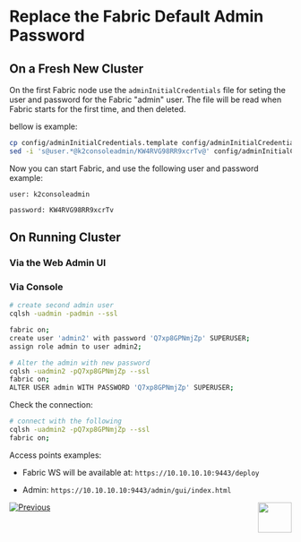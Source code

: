 # Replace the Fabric Default Admin Password



## On a Fresh New Cluster  

On the first Fabric node use the `adminInitialCredentials` file for seting the user and password for the Fabric "admin" user. The file will be read when Fabric starts for the first time, and then deleted.

bellow is example:

~~~bash
cp config/adminInitialCredentials.template config/adminInitialCredentials
sed -i 's@user.*@k2consoleadmin/KW4RVG98RR9xcrTv@' config/adminInitialCredentials
~~~

Now you can start Fabric, and use the following user and password example:

`user: k2consoleadmin` 

`password: KW4RVG98RR9xcrTv` 

## On Running Cluster 

### Via the Web Admin UI



### Via Console

```bash
# create second admin user
cqlsh -uadmin -padmin --ssl

fabric on;
create user 'admin2' with password 'Q7xp8GPNmjZp' SUPERUSER;
assign role admin to user admin2;

# Alter the admin with new password
cqlsh -uadmin2 -pQ7xp8GPNmjZp --ssl 
fabric on;
ALTER USER admin WITH PASSWORD 'Q7xp8GPNmjZp' SUPERUSER;

```

Check the connection: 

```bash
# connect with the following
cqlsh -uadmin2 -pQ7xp8GPNmjZp --ssl
fabric on;
```

Access points examples:

* Fabric WS will be available at:
``` https://10.10.10.10:9443/deploy ```

* Admin:
``` https://10.10.10.10:9443/admin/gui/index.html ```



[![Previous](/articles/images/Previous.png)](/articles/99_fabric_infras/devops/08_oracleGG_hardening.md)[<img align="right" width="60" height="54" src="/articles/images/Next.png">](/articles/99_fabric_infras/devops/10_fabric_definde_master_key.md)

